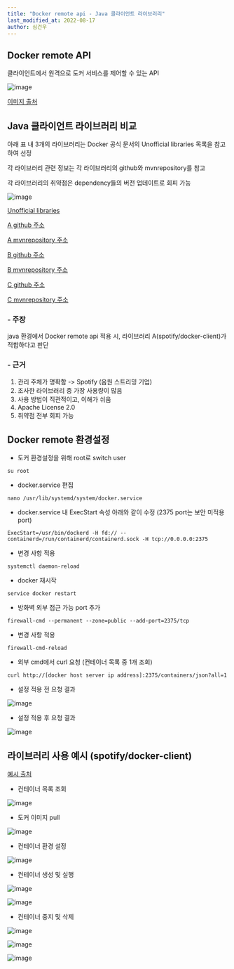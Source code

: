 ```yaml
---
title: "Docker remote api - Java 클라이언트 라이브러리"
last_modified_at: 2022-08-17
author: 심건우
---
```


## Docker remote API
 클라이언트에서 원격으로 도커 서비스를 제어할 수 있는 API
 
 ![image](https://user-images.githubusercontent.com/87160438/185047895-fc5ebed9-d137-4ca5-acf8-758af863df1f.png)
 

[이미지 출처](https://wiki.kicco.com/space/SYS/312967547/Docker+Remote+API+%EC%82%AC%EC%9A%A9%ED%95%98%EA%B8%B0)


## Java 클라이언트 라이브러리 비교
 아래 표 내 3개의 라이브러리는 Docker 공식 문서의 Unofficial libraries 목록을 참고하여 선정
 
 각 라이브러리 관련 정보는 각 라이브러리의 github와 mvnrepository를 참고
 
 각 라이브러리의 취약점은 dependency들의 버전 업데이트로 회피 가능
 
 ![image](https://user-images.githubusercontent.com/87160438/185052474-d0854ae7-22cd-4595-9fa7-340b5e164e56.png)


[Unofficial libraries](https://docs.docker.com/engine/api/sdk/#unofficial-libraries)

[A github 주소](https://github.com/spotify/docker-client)

[A mvnrepository 주소](https://mvnrepository.com/artifact/com.spotify/docker-client)

[B github 주소](https://github.com/docker-java/docker-java)

[B mvnrepository 주소](https://mvnrepository.com/artifact/com.github.docker-java/docker-java)

[C github 주소](https://github.com/amihaiemil/docker-java-api)

[C mvnrepository 주소](https://mvnrepository.com/artifact/com.amihaiemil.web/docker-java-api)


### - 주장
 java 환경에서 Docker remote api 적용 시, 라이브러리 A(spotify/docker-client)가 적합하다고 판단
 
### - 근거
 1. 관리 주체가 명확함 -> Spotify (음원 스트리밍 기업)
 2. 조사한 라이브러리 중 가장 사용량이 많음
 3. 사용 방법이 직관적이고, 이해가 쉬움
 4. Apache License 2.0
 5. 취약점 전부 회피 가능

## Docker remote 환경설정
- 도커 환경설정을 위해 root로 switch user

```
su root
```

- docker.service 편집

```
nano /usr/lib/systemd/system/docker.service
```

- docker.service 내 ExecStart 속성 아래와 같이 수정 (2375 port는 보안 미적용 port)


```
ExecStart=/usr/bin/dockerd -H fd:// --containerd=/run/containerd/containerd.sock -H tcp://0.0.0.0:2375
```

- 변경 사항 적용

```
systemctl daemon-reload
```

- docker 재시작

```
service docker restart
```

- 방화벽 외부 접근 가능 port 추가

```
firewall-cmd --permanent --zone=public --add-port=2375/tcp
```

- 변경 사항 적용

```
firewall-cmd-reload
```

- 외부 cmd에서 curl 요청 (컨테이너 목록 중 1개 조회)

```
curl http://[docker host server ip address]:2375/containers/json?all=1
```

- 설정 적용 전 요청 결과

![image](https://user-images.githubusercontent.com/87160438/185054918-313e8555-be8a-47f9-9c7b-d21894af1250.png)


- 설정 적용 후 요청 결과

![image](https://user-images.githubusercontent.com/87160438/185055236-1636a1aa-6d6d-41c3-bc64-d33dc85bddb7.png)


## 라이브러리 사용 예시 (spotify/docker-client)

[예시 출처](https://github.com/spotify/docker-client/blob/master/docs/user_manual.md)

- 컨테이너 목록 조회

![image](https://user-images.githubusercontent.com/87160438/185055356-2ac70e29-0f16-48be-a0c9-e456d5c45a8d.png)


- 도커 이미지 pull

![image](https://user-images.githubusercontent.com/87160438/185055379-e80a09fe-657b-4ed7-a15d-31474fb87e90.png)


- 컨테이너 환경 설정

![image](https://user-images.githubusercontent.com/87160438/185055441-cc05afe9-6013-4dd5-8de2-17c40a7679cb.png)


- 컨테이너 생성 및 실행

![image](https://user-images.githubusercontent.com/87160438/185055500-3d3b2273-e77e-455f-994b-df651d9b3623.png)


![image](https://user-images.githubusercontent.com/87160438/185055520-70c87954-2f23-450a-8eec-0ea3380446ec.png)


- 컨테이너 중지 및 삭제

![image](https://user-images.githubusercontent.com/87160438/185055547-8d137b27-fd9b-498f-9e4d-436f16bf5378.png)


![image](https://user-images.githubusercontent.com/87160438/185055564-f3064a28-29b8-4aec-9d23-eceb1e4b7ff9.png)


![image](https://user-images.githubusercontent.com/87160438/185055588-60e6ab91-d9c4-4495-9db6-d95fa773c4ed.png)
